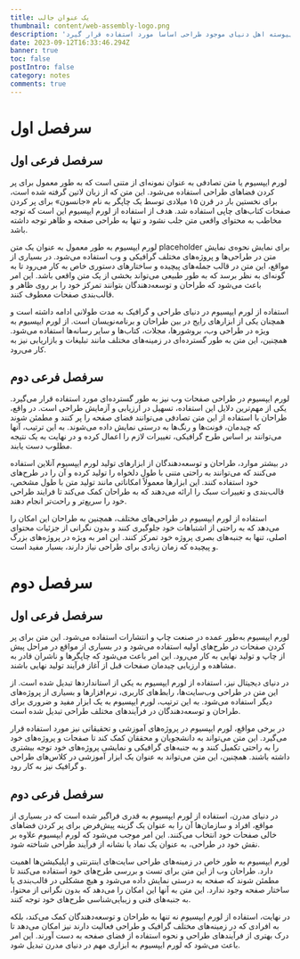 ```yaml
---
title: یک عنوان جالب
thumbnail: content/web-assembly-logo.png
description: 'لورم ایپسوم متن ساختگی با تولید سادگی نامفهوم از صنعت چاپ، و با استفاده از طراحان گرافیک است، چاپگرها و متون بلکه روزنامه و مجله در ستون و سطرآنچنان که لازم است، و برای شرایط فعلی تکنولوژی مورد نیاز، و کاربردهای متنوع با هدف بهبود ابزارهای کاربردی می باشد، کتابهای زیادی در شصت و سه درصد گذشته حال و آینده، شناخت فراوان جامعه و متخصصان را می طلبد، تا با نرم افزارها شناخت بیشتری را برای طراحان رایانه ای علی الخصوص طراحان خلاقی، و فرهنگ پیشرو در زبان فارسی ایجاد کرد، در این صورت می توان امید داشت که تمام و دشواری موجود در ارائه راهکارها، و شرایط سخت تایپ به پایان رسد و زمان مورد نیاز شامل حروفچینی دستاوردهای اصلی، و جوابگوی سوالات پیوسته اهل دنیای موجود طراحی اساسا مورد استفاده قرار گیرد.'
date: 2023-09-12T16:33:46.294Z
banner: true
toc: false
postIntro: false
category: notes
comments: true
---
```

# سرفصل اول

## سرفصل فرعی اول

لورم ایپسیوم یا متن تصادفی به عنوان نمونه‌ای از متنی است که به طور معمول برای پر کردن فضاهای طراحی استفاده می‌شود. این متن که از زبان لاتین گرفته شده است، برای نخستین بار در قرن ۱۵ میلادی توسط یک چاپگر به نام «جانسون» برای پر کردن صفحات کتاب‌های چاپی استفاده شد. هدف از استفاده از لورم ایپسیوم این است که توجه مخاطب به محتوای واقعی متن جلب نشود و تنها به طراحی صفحه و ظاهر توجه داشته باشد.

لورم ایپسیوم به طور معمول به عنوان یک متن placeholder برای نمایش نحوه‌ی نمایش متن در طراحی‌ها و پروژه‌های مختلف گرافیکی و وب استفاده می‌شود. در بسیاری از مواقع، این متن در قالب جمله‌های پیچیده و ساختارهای دستوری خاص به کار می‌رود تا به گونه‌ای به نظر برسد که به طور طبیعی می‌تواند بخشی از یک متن واقعی باشد. این امر باعث می‌شود که طراحان و توسعه‌دهندگان بتوانند تمرکز خود را بر روی ظاهر و قالب‌بندی صفحات معطوف کنند.

استفاده از لورم ایپسیوم در دنیای طراحی و گرافیک به مدت طولانی ادامه داشته است و همچنان یکی از ابزارهای رایج در بین طراحان و برنامه‌نویسان است. از لورم ایپسیوم به ویژه در طراحی وب، بروشورها، مجلات، کتاب‌ها و سایر رسانه‌ها استفاده می‌شود. همچنین، این متن به طور گسترده‌ای در زمینه‌های مختلف مانند تبلیغات و بازاریابی نیز به کار می‌رود.

## سرفصل فرعی دوم

لورم ایپسیوم در طراحی صفحات وب نیز به طور گسترده‌ای مورد استفاده قرار می‌گیرد. یکی از مهم‌ترین دلایل این استفاده، تسهیل در ارزیابی و آزمایش طراحی است. در واقع، طراحان با استفاده از این متن تصادفی می‌توانند فضای صفحه را پر کنند و مطمئن شوند که چیدمان، فونت‌ها و رنگ‌ها به درستی نمایش داده می‌شوند. به این ترتیب، آنها می‌توانند بر اساس طرح گرافیکی، تغییرات لازم را اعمال کرده و در نهایت به یک نتیجه مطلوب دست یابند.

در بیشتر موارد، طراحان و توسعه‌دهندگان از ابزارهای تولید لورم ایپسیوم آنلاین استفاده می‌کنند که می‌توانند به راحتی متنی با طول دلخواه را تولید کرده و آن را در طرح‌های خود استفاده کنند. این ابزارها معمولاً امکاناتی مانند تولید متن با طول مشخص، قالب‌بندی و تغییرات سبک را ارائه می‌دهند که به طراحان کمک می‌کند تا فرایند طراحی خود را سریع‌تر و راحت‌تر انجام دهند.

استفاده از لورم ایپسیوم در طراحی‌های مختلف، همچنین به طراحان این امکان را می‌دهد که به راحتی از اشتباهات خود جلوگیری کنند و بدون نگرانی از جزئیات محتوای اصلی، تنها به جنبه‌های بصری پروژه خود تمرکز کنند. این امر به ویژه در پروژه‌های بزرگ و پیچیده که زمان زیادی برای طراحی نیاز دارند، بسیار مفید است.

# سرفصل دوم

## سرفصل فرعی اول

لورم ایپسیوم به‌طور عمده در صنعت چاپ و انتشارات استفاده می‌شود. این متن برای پر کردن صفحات در طرح‌های اولیه استفاده می‌شود و در بسیاری از مواقع در مراحل پیش از چاپ و تولید نهایی به کار می‌رود. این امر باعث می‌شود که چاپگرها و ناشران قادر به مشاهده و ارزیابی چیدمان صفحات قبل از آغاز فرآیند تولید نهایی باشند. 

در دنیای دیجیتال نیز، استفاده از لورم ایپسیوم به یکی از استانداردها تبدیل شده است. از این متن در طراحی وب‌سایت‌ها، رابط‌های کاربری، نرم‌افزارها و بسیاری از پروژه‌های دیگر استفاده می‌شود. به این ترتیب، لورم ایپسیوم به یک ابزار مفید و ضروری برای طراحان و توسعه‌دهندگان در فرآیندهای مختلف طراحی تبدیل شده است.

در برخی مواقع، لورم ایپسیوم در پروژه‌های آموزشی و تحقیقاتی نیز مورد استفاده قرار می‌گیرد. این متن می‌تواند به دانشجویان و محققان کمک کند تا صفحات و پروژه‌های خود را به راحتی تکمیل کنند و به جنبه‌های گرافیکی و نمایشی پروژه‌های خود توجه بیشتری داشته باشند. همچنین، این متن می‌تواند به عنوان یک ابزار آموزشی در کلاس‌های طراحی و گرافیک نیز به کار رود.

## سرفصل فرعی دوم

در دنیای مدرن، استفاده از لورم ایپسیوم به قدری فراگیر شده است که در بسیاری از مواقع، افراد و سازمان‌ها آن را به عنوان یک گزینه پیش‌فرض برای پر کردن فضاهای خالی صفحات خود انتخاب می‌کنند. این امر موجب می‌شود که لورم ایپسیوم علاوه بر نقش خود در طراحی، به عنوان یک نماد یا نشانه از فرآیند طراحی شناخته شود.

لورم ایپسیوم به طور خاص در زمینه‌های طراحی سایت‌های اینترنتی و اپلیکیشن‌ها اهمیت دارد. طراحان وب از این متن برای تست و بررسی طرح‌های خود استفاده می‌کنند تا مطمئن شوند که صفحه به درستی نمایش داده می‌شود و هیچ مشکلی در قالب‌بندی یا ساختار صفحه وجود ندارد. این متن به آنها این امکان را می‌دهد که بدون نگرانی از محتوا، به جنبه‌های فنی و زیبایی‌شناسی طرح‌های خود توجه کنند.

در نهایت، استفاده از لورم ایپسیوم نه تنها به طراحان و توسعه‌دهندگان کمک می‌کند، بلکه به افرادی که در زمینه‌های مختلف گرافیک و طراحی فعالیت دارند نیز امکان می‌دهد تا درک بهتری از فرآیندهای طراحی و نحوه‌ استفاده از فضای صفحه به دست آورند. این امر باعث می‌شود که لورم ایپسیوم به ابزاری مهم در دنیای مدرن تبدیل شود.
